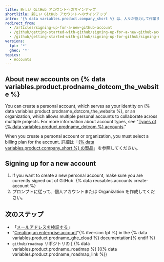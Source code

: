 ```yaml
---
title: 新しい GitHub アカウントへのサインアップ
shortTitle: 新しい GitHub アカウントへのサインアップ
intro: '{% data variables.product.company_short %} は、人々が協力して作業するチームのために個人および Organization のユーザアカウントを提供します。'
redirect_from:
  - /articles/signing-up-for-a-new-github-account
  - /github/getting-started-with-github/signing-up-for-a-new-github-account
  - /github/getting-started-with-github/signing-up-for-github/signing-up-for-a-new-github-account
versions:
  fpt: '*'
  ghec: '*'
topics:
  - Accounts
---
```


## About new accounts on {% data variables.product.prodname_dotcom_the_website %}

You can create a personal account, which serves as your identity on {% data variables.product.prodname_dotcom_the_website %}, or an organization, which allows multiple personal accounts to collaborate across multiple projects. For more information about account types, see "[Types of {% data variables.product.prodname_dotcom %} accounts](/get-started/learning-about-github/types-of-github-accounts)."

When you create a personal account or organization, you must select a billing plan for the account. 詳細は「[{% data variables.product.company_short %} の製品](/get-started/learning-about-github/githubs-products)」を参照してください。

## Signing up for a new account

1. If you want to create a new personal account, make sure you are currently signed out of GitHub.
{% data reusables.accounts.create-account %}
1. プロンプトに従って、個人アカウントまたは Organization を作成してください。

## 次のステップ

- 「[メールアドレスを検証する](/articles/verifying-your-email-address)」
- "[Creating an enterprise account](/enterprise-cloud@latest/admin/overview/creating-an-enterprise-account)"{% ifversion fpt %} in the {% data variables.product.prodname_ghe_cloud %} documentation{% endif %}
- `github/roadmap` リポジトリの [ {% data variables.product.prodname_roadmap %} ]({% data variables.product.prodname_roadmap_link %})
